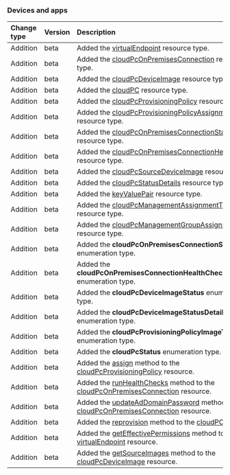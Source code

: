 ### Devices and apps

| **Change type** | **Version** | **Description** |
|:---|:---|:---|
|Addition|beta|Added the [virtualEndpoint](https://docs.microsoft.com/en-us/graph/api/resources/virtualEndpoint?view=graph-rest-beta) resource type.|
|Addition|beta|Added the [cloudPcOnPremisesConnection](https://docs.microsoft.com/en-us/graph/api/resources/cloudPcOnPremisesConnection?view=graph-rest-beta) resource type.|
|Addition|beta|Added the [cloudPcDeviceImage](https://docs.microsoft.com/en-us/graph/api/resources/cloudPcDeviceImage?view=graph-rest-beta) resource type.|
|Addition|beta|Added the [cloudPC](https://docs.microsoft.com/en-us/graph/api/resources/cloudPC?view=graph-rest-beta) resource type.|
|Addition|beta|Added the [cloudPcProvisioningPolicy](https://docs.microsoft.com/en-us/graph/api/resources/cloudPcProvisioningPolicy?view=graph-rest-beta) resource type.|
|Addition|beta|Added the [cloudPcProvisioningPolicyAssignment](https://docs.microsoft.com/en-us/graph/api/resources/cloudPcProvisioningPolicyAssignment?view=graph-rest-beta) resource type.|
|Addition|beta|Added the [cloudPcOnPremisesConnectionStatusDetails](https://docs.microsoft.com/en-us/graph/api/resources/cloudPcOnPremisesConnectionStatusDetails?view=graph-rest-beta) resource type.|
|Addition|beta|Added the [cloudPcOnPremisesConnectionHealthCheck](https://docs.microsoft.com/en-us/graph/api/resources/cloudPcOnPremisesConnectionHealthCheck?view=graph-rest-beta) resource type.|
|Addition|beta|Added the [cloudPcSourceDeviceImage](https://docs.microsoft.com/en-us/graph/api/resources/cloudPcSourceDeviceImage?view=graph-rest-beta) resource type.|
|Addition|beta|Added the [cloudPcStatusDetails](https://docs.microsoft.com/en-us/graph/api/resources/cloudPcStatusDetails?view=graph-rest-beta) resource type.|
|Addition|beta|Added the [keyValuePair](https://docs.microsoft.com/en-us/graph/api/resources/keyValuePair?view=graph-rest-beta) resource type.|
|Addition|beta|Added the [cloudPcManagementAssignmentTarget](https://docs.microsoft.com/en-us/graph/api/resources/cloudPcManagementAssignmentTarget?view=graph-rest-beta) resource type.|
|Addition|beta|Added the [cloudPcManagementGroupAssignmentTarget](https://docs.microsoft.com/en-us/graph/api/resources/cloudPcManagementGroupAssignmentTarget?view=graph-rest-beta) resource type.|
|Addition|beta|Added the **cloudPcOnPremisesConnectionStatus** enumeration type.|
|Addition|beta|Added the **cloudPcOnPremisesConnectionHealthCheckErrorType** enumeration type.|
|Addition|beta|Added the **cloudPcDeviceImageStatus** enumeration type.|
|Addition|beta|Added the **cloudPcDeviceImageStatusDetails** enumeration type.|
|Addition|beta|Added the **cloudPcProvisioningPolicyImageType** enumeration type.|
|Addition|beta|Added the **cloudPcStatus** enumeration type.|
|Addition|beta|Added the [assign](https://docs.microsoft.com/en-us/graph/api/cloudPcProvisioningPolicy-assign?view=graph-rest-beta) method to the [cloudPcProvisioningPolicy](https://docs.microsoft.com/en-us/graph/api/resources/cloudPcProvisioningPolicy?view=graph-rest-beta) resource.|
|Addition|beta|Added the [runHealthChecks](https://docs.microsoft.com/en-us/graph/api/cloudPcOnPremisesConnection-runHealthChecks?view=graph-rest-beta) method to the [cloudPcOnPremisesConnection](https://docs.microsoft.com/en-us/graph/api/resources/cloudPcOnPremisesConnection?view=graph-rest-beta) resource.|
|Addition|beta|Added the [updateAdDomainPassword](https://docs.microsoft.com/en-us/graph/api/cloudPcOnPremisesConnection-updateAdDomainPassword?view=graph-rest-beta) method to the [cloudPcOnPremisesConnection](https://docs.microsoft.com/en-us/graph/api/resources/cloudPcOnPremisesConnection?view=graph-rest-beta) resource.|
|Addition|beta|Added the [reprovision](https://docs.microsoft.com/en-us/graph/api/cloudPC-reprovision?view=graph-rest-beta) method to the [cloudPC](https://docs.microsoft.com/en-us/graph/api/resources/cloudPC?view=graph-rest-beta) resource.|
|Addition|beta|Added the [getEffectivePermissions](https://docs.microsoft.com/en-us/graph/api/virtualEndpoint-getEffectivePermissions?view=graph-rest-beta) method to the [virtualEndpoint](https://docs.microsoft.com/en-us/graph/api/resources/virtualEndpoint?view=graph-rest-beta) resource.|
|Addition|beta|Added the [getSourceImages](https://docs.microsoft.com/en-us/graph/api/cloudPcDeviceImage-getSourceImages?view=graph-rest-beta) method to the [cloudPcDeviceImage](https://docs.microsoft.com/en-us/graph/api/resources/cloudPcDeviceImage?view=graph-rest-beta) resource.|
